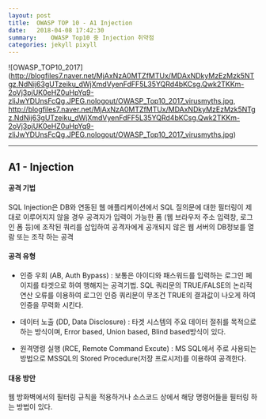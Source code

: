 ```yaml
---
layout:	post
title:	OWASP TOP 10 - A1 Injection
date:	2018-04-08 17:42:30
summary:	OWASP Top10 중 Injection 취약점
categories:	jekyll pixyll
---
```



![OWASP_TOP10_2017](http://blogfiles7.naver.net/MjAxNzA0MTZfMTUx/MDAxNDkyMzEzMzk5NTgz.NdNij63gUTzeiku_dWjXmdVyenFdFF5L35YQRd4bKCsg.Qwk2TKKm-2oVj3pjUK0eHZ0uHpYq9-zliJwYDUnsFcQg.JPEG.nologout/OWASP_Top10_2017_virusmyths.jpg, http://blogfiles7.naver.net/MjAxNzA0MTZfMTUx/MDAxNDkyMzEzMzk5NTgz.NdNij63gUTzeiku_dWjXmdVyenFdFF5L35YQRd4bKCsg.Qwk2TKKm-2oVj3pjUK0eHZ0uHpYq9-zliJwYDUnsFcQg.JPEG.nologout/OWASP_Top10_2017_virusmyths.jpg)


- - -

## **A1 - Injection**



#### **공격 기법**

SQL Injection은 DB와 연동된 웹 애플리케이션에서 SQL 질의문에 대한 필터링이 제대로 이루어지지 않을 경우 공격자가 입력이 가능한 폼 (웹 브라우저 주소 입력창, 로그인 폼 등)에 조작된 쿼리를 삽입하여 공격자에게 공개되지 않은 웹 서버의 DB정보를 열람 또는 조작 하는 공격

#### **공격 유형**

* <span class="bg-color=#FFFF90">인증 우회 (AB, Auth Bypass)</span>
 : 보통은 아이디와 패스워드를 입력하는 로그인 페이지를 타겟으로 하여 행해지는 공격기법.
  SQL 쿼리문의 TRUE/FALSE의 논리적 연산 오류를 이용하여 로그인 인증 쿼리문이 무조건 TRUE의 결과값이 나오게 하여 인증을 무력화 시킨다. 

* <span class="bg-#FFFF90">데이터 노출 (DD, Data Disclosure)</span>
 : 타겟 시스템의 주요 데이터 절취를 목적으로 하는 방식이며, Error based, Union based, Blind based방식이 있다.

* <span class="bg-#FFFF90">원격명령 실행 (RCE, Remote Command Excute)</span>
 : MS SQL에서 주로 사용되는 방법으로 MSSQL의 Stored Procedure(저장 프로시저)를 이용하여 공격한다.

#### **대응 방안**

웹 방화벽에서의 필터링 규칙을 적용하거나 소스코드 상에서 해당 명령어들을 필터링 하는 방법이 있다.